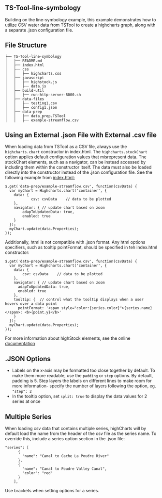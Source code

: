 ## TS-Tool-line-symbology

Building on the line-symbology example, this example demonstrates how to utilize CSV water data from TSTool to create a highcharts graph, along with a separate .json configuration file.

## File Structure

```
├── TS-Tool-line-symbology
│   ├── README.md
│   ├── index.html
│   ├── css
│   │   ├── highcharts.css
│   ├── javascript
│   │   ├── highstock.js
│   │   ├── data.js
│   ├── build-util
│   │   ├── run-http-server-8000.sh
│   ├── data-files
│   │   ├── testing1.csv
│   │   ├── config1.json
│   ├── data-prep
│   │   ├── data_prep.TSTool
│   │   ├── example-streamflow.csv
```

## Using an External .json File with External .csv file

When loading data from TSTool as a CSV file, always use the `highcharts.chart` constructor in index.html.  The `highcharts.stockChart` option applies default configuration values that misrepresent data.  The stockChart elements, such as a navigator, can be instead accessed by including them within the constructor itself.  The data must also be loaded directly into the constructor instead of the .json configuration file.  See the following example from [index.html:](https://github.com/OpenWaterFoundation/owf-lib-viz-highcharts-js/blob/master/Timeseries/TS-Tool-line-symbology/index.html)

```
$.get('data-prep/example-streamflow.csv', function(csvData) {
  var myChart = Highcharts.chart('container', {
  	data: {
  			csv: csvData    // data to be plotted
  	},
  	navigator: { // update chart based on zoom
   	 	adapToUpdatedData: true,
   	 	enabled: true
  	}
  });
  myChart.update(data.Properties);
});
```

Additionally, html is not compatible with .json format.  Any html options specifiers, such as tooltip pointFormat, should be specified in teh index.html constructor:

```
$.get('data-prep/example-streamflow.csv', function(csvData) {
  var myChart = Highcharts.chart('container', {
    data: {
        csv: csvData    // data to be plotted
    },
    navigator: { // update chart based on zoom
      adapToUpdatedData: true,
      enabled: true
    },
    tooltip: {  // control what the tooltip displays when a user hovers over a data point
      pointFormat: '<span style="color:{series.color}">{series.name}</span>: <b>{point.y}</b>'
    }
  });
  myChart.update(data.Properties);
});
```

For more information about highStock elements, see the online [documentation](https://www.highcharts.com/docs/chart-concepts/understanding-highstock)

## .JSON Options

* Labels on the x-axis may be formatted too close together by default.  To make them more readable, use the `padding` or `step` options.  By default, padding is 5.  Step layers the labels on different lines to make room for more information- specify the number of layers following the option, eg. `"step": 2`
* In the tooltip option, set `split: true` to display the data values for 2 series at once

## Multiple Series

When loading csv data that contains multiple series, highCharts will by default load the name from the header of the csv file as the series name.  To override this, include a series option section in the .json file:

```
"series": [
      {
        "name": "Canal to Cache La Poudre River"
      },
      {
        "name": "Canal to Poudre Valley Canal",
        "color": "red"
      }
    ],
```

Use brackets when setting options for a series.